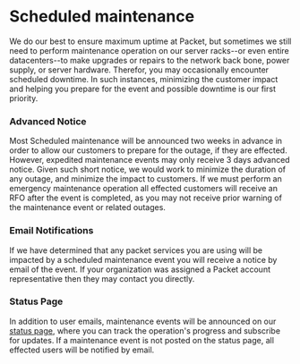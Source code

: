 <!--<meta>
{
    "title":"Maintenance Events",
    "description":"Learn more about Maintenance Events at Packet",
    "date": "09/20/2019",
    "tag":["Sales", "Maintenance Events"]
}
</meta>-->

# Scheduled maintenance
We do our best to ensure maximum uptime at Packet, but sometimes we still need
to perform maintenance operation on our server racks--or even entire
datacenters--to make upgrades or repairs to the network back bone, power
supply, or server hardware. Therefor, you may occasionally encounter scheduled
downtime. In such instances, minimizing the customer impact and helping you
prepare for the event and possible downtime is our first priority.

### Advanced Notice
Most Scheduled maintenance will be announced two weeks in advance in order to
allow our customers to prepare for the outage, if they are effected. However,
expedited maintenance events may only receive 3 days advanced notice. Given such
short notice, we would work to minimize the duration of any outage, and minimize
the impact to customers. If we must perform an emergency maintenance operation
all effected customers will receive an RFO after the event is completed, as you
may not receive prior warning of the maintenance event or related outages.

### Email Notifications
If we have determined that any packet services you are using will be impacted by
a scheduled maintenance event you will receive a notice by email of the event.
If your organization was assigned a Packet account representative then they may
contact you directly.

### Status Page
In addition to user emails, maintenance events will be announced on our
[status page](https://status.packet.com), where you can track the operation's
progress and subscribe for updates. If a maintenance event is not posted on the
status page, all effected users will be notified by email.
